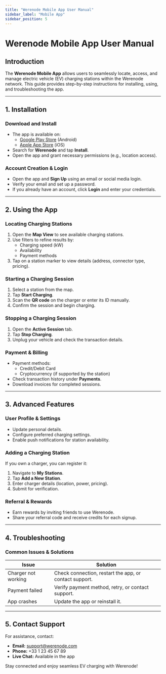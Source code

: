 ```yaml
---
title: "Werenode Mobile App User Manual"
sidebar_label: "Mobile App"
sidebar_position: 5
---
```


# Werenode Mobile App User Manual

## Introduction
The **Werenode Mobile App** allows users to seamlessly locate, access, and manage electric vehicle (EV) charging stations within the Werenode network. This guide provides step-by-step instructions for installing, using, and troubleshooting the app.

---

## 1. Installation
### **Download and Install**
- The app is available on:
  - [Google Play Store](https://play.google.com/store/apps/details?id=com.werenode.app) (Android)
  - [Apple App Store](https://apps.apple.com/fr/app/werenode-charge-ve/id1582403510) (iOS)
- Search for **Werenode** and tap **Install**.
- Open the app and grant necessary permissions (e.g., location access).

### **Account Creation & Login**
- Open the app and **Sign Up** using an email or social media login.
- Verify your email and set up a password.
- If you already have an account, click **Login** and enter your credentials.

---

## 2. Using the App
### **Locating Charging Stations**
1. Open the **Map View** to see available charging stations.
2. Use filters to refine results by:
   - Charging speed (kW)
   - Availability
   - Payment methods
3. Tap on a station marker to view details (address, connector type, pricing).

### **Starting a Charging Session**
1. Select a station from the map.
2. Tap **Start Charging**.
3. Scan the **QR code** on the charger or enter its ID manually.
4. Confirm the session and begin charging.

### **Stopping a Charging Session**
1. Open the **Active Session** tab.
2. Tap **Stop Charging**.
3. Unplug your vehicle and check the transaction details.

### **Payment & Billing**
- Payment methods:
  - Credit/Debit Card
  - Cryptocurrency (if supported by the station)
- Check transaction history under **Payments**.
- Download invoices for completed sessions.

---

## 3. Advanced Features
### **User Profile & Settings**
- Update personal details.
- Configure preferred charging settings.
- Enable push notifications for station availability.

### **Adding a Charging Station**
If you own a charger, you can register it:
1. Navigate to **My Stations**.
2. Tap **Add a New Station**.
3. Enter charger details (location, power, pricing).
4. Submit for verification.

### **Referral & Rewards**
- Earn rewards by inviting friends to use Werenode.
- Share your referral code and receive credits for each signup.

---

## 4. Troubleshooting
### **Common Issues & Solutions**
| Issue | Solution |
|-------|----------|
| Charger not working | Check connection, restart the app, or contact support. |
| Payment failed | Verify payment method, retry, or contact support. |
| App crashes | Update the app or reinstall it. |

---

## 5. Contact Support
For assistance, contact:
- **Email:** [support@werenode.com](mailto:support@werenode.com)
- **Phone:** +33 1 23 45 67 89
- **Live Chat:** Available in the app

Stay connected and enjoy seamless EV charging with Werenode!

